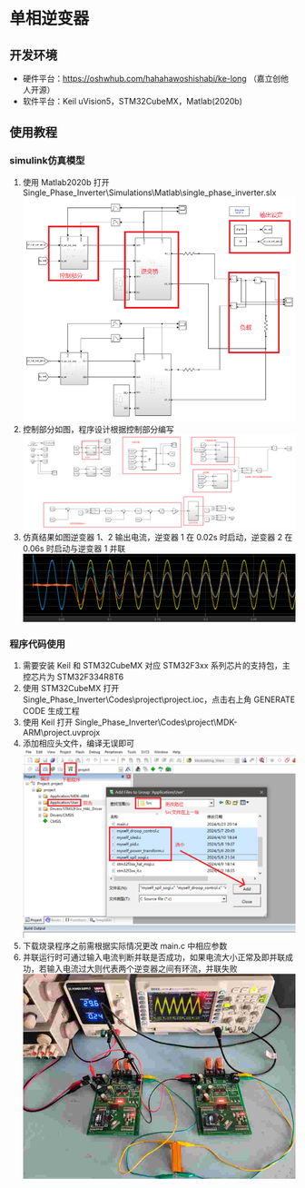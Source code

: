 # 单相逆变器

## 开发环境

*   硬件平台：<https://oshwhub.com/hahahawoshishabi/ke-long> （嘉立创他人开源）
*   软件平台：Keil uVision5，STM32CubeMX，Matlab(2020b)

## 使用教程

### simulink仿真模型

1.  使用 Matlab2020b 打开 Single_Phase_Inverter\Simulations\Matlab\single_phase_inverter.slx  
    ![simulink_01](Documents\Media\simulink_01.png)  
2.  控制部分如图，程序设计根据控制部分编写  
    ![simulink_02](Documents\Media\simulink_02.png)  
3.  仿真结果如图逆变器 1、2 输出电流，逆变器 1 在 0.02s 时启动，逆变器 2 在 0.06s 时启动与逆变器 1 并联  
    ![simulink_03](Documents\Media\simulink_03.png)  

### 程序代码使用

1.  需要安装 Keil 和 STM32CubeMX 对应 STM32F3xx 系列芯片的支持包，主控芯片为 STM32F334R8T6
2.  使用 STM32CubeMX 打开 Single_Phase_Inverter\Codes\project\project.ioc，点击右上角 GENERATE CODE 生成工程  
3.  使用 Keil 打开 Single_Phase_Inverter\Codes\project\MDK-ARM\project.uvprojx  
4.  添加相应头文件，编译无误即可  
    ![keil_01](Documents\Media\keil_01.png)  
5.  下载烧录程序之前需根据实际情况更改 main.c 中相应参数  
6.  并联运行时可通过输入电流判断并联是否成功，如果电流大小正常及即并联成功，若输入电流过大则代表两个逆变器之间有环流，并联失败  
    ![action_01](Documents\Media\action_01.png)




